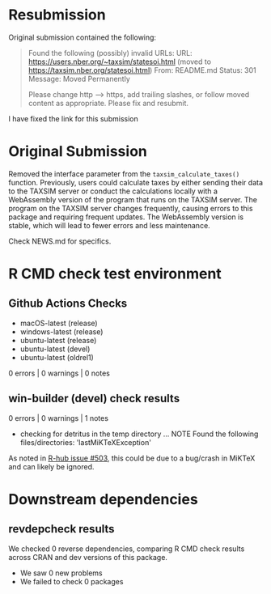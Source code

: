 # Resubmission

Original submission contained the following:

> Found the following (possibly) invalid URLs:
>      URL: https://users.nber.org/~taxsim/statesoi.html (moved to
> https://taxsim.nber.org/statesoi.html)
>        From: README.md
>        Status: 301
>        Message: Moved Permanently
>
> Please change http --> https, add trailing slashes, or follow moved
> content as appropriate.
> Please fix and resubmit.

I have fixed the link for this submission

# Original Submission

Removed the interface parameter from the `taxsim_calculate_taxes()` function. Previously, users could 
calculate taxes by either sending their data to the TAXSIM server or conduct the calculations locally 
with a WebAssembly version of the program that runs on the TAXSIM server. The program on the TAXSIM 
server changes frequently, causing errors to this package and requiring frequent updates. The WebAssembly
version is stable, which will lead to fewer errors and less maintenance.

Check NEWS.md for specifics.

# R CMD check test environment

## Github Actions Checks

- macOS-latest (release)
- windows-latest (release)
- ubuntu-latest (release)
- ubuntu-latest (devel)
- ubuntu-latest (oldrel1)

0 errors | 0 warnings | 0 notes

## win-builder (devel) check results

0 errors | 0 warnings | 1 notes

* checking for detritus in the temp directory ... NOTE
Found the following files/directories:
  'lastMiKTeXException'

As noted in [R-hub issue #503](https://github.com/r-hub/rhub/issues/503), this could be due to a bug/crash in MiKTeX and can likely be ignored.

# Downstream dependencies

## revdepcheck results

We checked 0 reverse dependencies, comparing R CMD check results across CRAN and dev versions of this package.

 * We saw 0 new problems
 * We failed to check 0 packages
